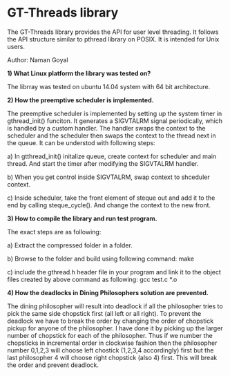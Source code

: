 # GT-Threads library #

The GT-Threads library provides the API for user level threading. It follows the API structure similar to pthread library on POSIX. It is intended for Unix users.


Author: Naman Goyal


**1) What Linux platform the library was tested on?**
	
The librray was tested on ubuntu 14.04 system with 64 bit architecture.


**2) How the preemptive scheduler is implemented.**

The preemptive scheduler is implemented by setting up the system timer in gthread_init() funciton. It generates a SIGVTALRM signal periodically, which is handled by a custom handler. The handler swaps the context to the scheduler and the scheduler then swaps the context to the thread next in the queue. It can be understod with following steps:

a) In gtthread_init() initalize queue, create context for scheduler and main thread. And start the timer after modifying the SIGVTALRM handler.

b) When you get control inside SIGVTALRM, swap context to shceduler context.

c) Inside scheduler, take the front element of steque out and add it to the end by calling steque_cycle(). And change the context to the new front.  

**3) How to compile the library and run test program.**


The exact steps are as following:

a) Extract the compressed folder in a folder.

b) Browse to the folder and build using following command:
	make

c) include the gthread.h header file in your program and link it to the object files created by above command as following:
	gcc test.c *.o



**4) How the deadlocks in Dining Philosophers solution are prevented.**
	
The dining philosopher will result into deadlock if all the philosopher tries to pick the same side chopstick first (all left or all right). To prevent the deadlock we have to break the order by changing the order of chopstick pickup for anyone of the philosopher. I have done it by picking up the larger number of chopstick for each of the philosopher. Thus if we number the chopsticks in incremental order in clockwise fashion then the philosopher number 0,1,2,3 will choose left chostick (1,2,3,4 accordingly) first but the last philosopher 4 will choose right chopstick (also 4) first. This will break the order and prevent deadlock. 


